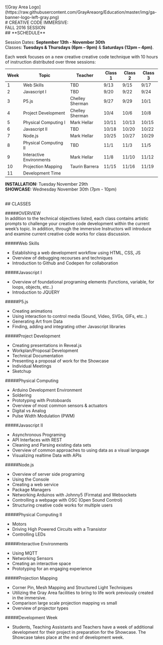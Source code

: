 <br>
![Gray Area Logo](https://raw.githubusercontent.com/GrayAreaorg/Education/master/img/ga-banner-logo-left-gray.png)
<br>
# CREATIVE CODE IMMERSIVE:<br> FALL 2016 SESSION

<br>
## **SCHEDULE**

Session Dates: **September 13th - November 30th** <br>
Classes: **Tuesdays & Thursdays (6pm – 9pm)** & **Saturdays (12pm – 4pm)**. 

Each week focuses on a new creative creative code technique with 10 hours of
instruction distributed over three sessions:
   
Week | Topic | Teacher | Class 1 |Class 2 | Class 3 
---- | ---- | ---- | ---- | ---- | ----
 1 | Web Skills | TBD | 9/13 | 9/15 | 9/17
 2 | Javascript I | TBD | 9/20 | 9/22 | 9/24 
 3 | P5.js | Chelley Sherman | 9/27 | 9/29 | 10/1 
 4 | Project Development | Chelley Sherman | 10/4 | 10/6 | 10/8 
 5 | Physical Computing I | Mark Hellar | 10/11 | 10/13 | 10/15
 6 | Javascript II | TBD | 10/18 | 10/20 | 10/22 
 7 | Node.js | Mark Hellar | 10/25 | 10/27 | 10/29
 8 | Physical Computing II | TBD | 11/1 | 11/3 | 11/5 
 9 | Interactive Environments | Mark Hellar  | 11/8 | 11/10 | 11/12
 10 | Projection Mapping | Taurin Barrera | 11/15 | 11/16 | 11/19
 11 | Development Time |
 	
**INSTALLATION:** Tuesday November 29th
<br>
**SHOWCASE:** Wednesday November 30th (7pm - 10pm)

<br>
## CLASSES

#####OVERVIEW  
In addition to the technical objectives listed, each class contains artistic prompts to challenge your creative code development within the current week’s topic.  In addition, through the immersive Instructors will introduce and examine current creative code works for class discussion.

#####Web Skills
* Establishing a web development workflow using HTML, CSS, JS
* Overview of debugging recourses and techniques
* Introduction to Github and Codepen for collaboration

#####Javascript I
* Overview of foundational programing elements (functions, variable, for loops, objects, etc..)
* Introduction to JQUERY

#####P5.js 
* Creating animations
* Using interaction to control media (Sound, Video, SVGs, GIFs, etc..)
* Generating Art from Data
* Finding, adding and integrating other Javascript libraries

#####Project Development
* Creating presentations in Reveal.js
* Workplan/Proposal Development
* Technical Documentation
* Presenting a proposal of work for the Showcase
* Individual Meetings
* Sketchup

#####Physical Computing
* Arduino Development Environment
* Soldering
* Prototyping with Protoboards
* Overview of most common sensors & actuators
* Digital vs Analog
* Pulse Width Modulation (PWM)

#####Javascript II
* Asynchronous Programing
* API Interfaces with REST
* Cleaning and Parsing existing data sets
* Overview of common approaches to using data as a visual language
* Visualizing realtime Data with APIs

#####Node.js
* Overview of server side programing
* Using the Console
* Creating a web service
* Package Managers
* Networking Arduinos with Johnny5 (Firmata) and Websockets
* Controlling a webpage with OSC (Open Sound Control)
* Structuring creative code works for multiple users

#####Physical Computing II
* Motors
* Driving High Powered Circuits with a Transistor
* Controlling LEDs

#####Interactive Environments
* Using MQTT
* Networking Sensors
* Creating an interactive space
* Prototyping for an engaging experience 

#####Projection Mapping
* Corner Pin, Mesh Mapping and Structured Light Techniques
* Utilizing the Gray Area facilities to bring to life work previously created in the immersive.
* Comparison large scale projection mapping vs small
* Overview of projector types

#####Development Week
* Students, Teaching Assistants and Teachers have a week of additional development for their project in preparation for the Showcase. The Showcase takes place at the end of development week.

